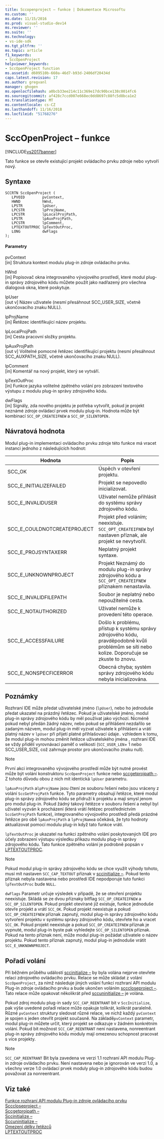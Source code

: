 ```yaml
---
title: Sccopenproject – funkce | Dokumentace Microsoftu
ms.custom: ''
ms.date: 11/15/2016
ms.prod: visual-studio-dev14
ms.reviewer: ''
ms.suite: ''
ms.technology:
- vs-ide-sdk
ms.tgt_pltfrm: ''
ms.topic: article
f1_keywords:
- SccOpenProject
helpviewer_keywords:
- SccOpenProject function
ms.assetid: d609510b-660a-46d7-b93d-2406df20434d
caps.latest.revision: 17
ms.author: gregvanl
manager: ghogen
ms.openlocfilehash: a0bcb33ee214c11c369e17dc90bce138c0014fc6
ms.sourcegitcommit: af428c7ccd007e668ec0dd8697c88fc5d8bca1e2
ms.translationtype: MT
ms.contentlocale: cs-CZ
ms.lasthandoff: 11/16/2018
ms.locfileid: "51768276"
---
```

# <a name="sccopenproject-function"></a>SccOpenProject – funkce
[!INCLUDE[vs2017banner](../includes/vs2017banner.md)]

Tato funkce se otevře existující projekt ovládacího prvku zdroje nebo vytvoří nový.  
  
## <a name="syntax"></a>Syntaxe  
  
```cpp#  
SCCRTN SccOpenProject (  
   LPVOID        pvContext,  
   HWND          hWnd,  
   LPSTR         lpUser,  
   LPCSTR        lpProjName,  
   LPCSTR        lpLocalProjPath,  
   LPSTR         lpAuxProjPath,  
   LPCSTR        lpComment,  
   LPTEXTOUTPROC lpTextOutProc,  
   LONG          dwFlags  
);  
```  
  
#### <a name="parameters"></a>Parametry  
 pvContext  
 [in] Struktura kontext modulu plug-in zdroje ovládacího prvku.  
  
 hWnd  
 [in] Popisovač okna integrovaného vývojového prostředí, které modul plug-in správy zdrojového kódu můžete použít jako nadřazený pro všechna dialogová okna, které poskytuje.  
  
 lpUser  
 [out v] Název uživatele (nesmí přesáhnout SCC_USER_SIZE, včetně ukončovacího znaku NULL).  
  
 lpProjName  
 [in] Řetězec identifikující název projektu.  
  
 lpLocalProjPath  
 [in] Cesta pracovní složky projektu.  
  
 lpAuxProjPath  
 [out v] Volitelné pomocné řetězec identifikující projektu (nesmí přesáhnout SCC_AUXPATH_SIZE, včetně ukončovacího znaku NULL).  
  
 lpComment  
 [in] Komentář na nový projekt, který se vytváří.  
  
 lpTextOutProc  
 [in] Funkce jazyka volitelné zpětného volání pro zobrazení textového výstupu z modulu plug-in správy zdrojového kódu.  
  
 dwFlags  
 [in] Signály, zda nového projektu je potřeba vytvořit, pokud je projekt neznámé zdroje ovládací prvek modulu plug-in. Hodnota může být kombinací `SCC_OP_CREATEIFNEW` a `SCC_OP_SILENTOPEN.`  
  
## <a name="return-value"></a>Návratová hodnota  
 Modul plug-in implementaci ovládacího prvku zdroje této funkce má vracet instanci jednoho z následujících hodnot:  
  
|Hodnota|Popis|  
|-----------|-----------------|  
|SCC_OK|Úspěch v otevření projektu.|  
|SCC_E_INITIALIZEFAILED|Projekt se nepovedlo inicializovat.|  
|SCC_E_INVALIDUSER|Uživatel nemůže přihlásit do systému správy zdrojového kódu.|  
|SCC_E_COULDNOTCREATEPROJECT|Projekt před voláním; neexistuje.  `SCC_OPT_CREATEIFNEW` byl nastaven příznak, ale projekt se nevytvořil.|  
|SCC_E_PROJSYNTAXERR|Neplatný projekt syntaxe.|  
|SCC_E_UNKNOWNPROJECT|Projekt Neznámý do modulu plug-in správy zdrojového kódu a `SCC_OPT_CREATEIFNEW` příznakem nenastavila.|  
|SCC_E_INVALIDFILEPATH|Soubor je neplatný nebo nepoužitelné cesta.|  
|SCC_E_NOTAUTHORIZED|Uživatel nemůže k provedení této operace.|  
|SCC_E_ACCESSFAILURE|Došlo k problému, přístup k systému správy zdrojového kódu, pravděpodobně kvůli problémům se síti nebo kolize. Doporučuje se zkuste to znovu.|  
|SCC_E_NONSPECFICERROR|Obecná chyba; systém správy zdrojového kódu nebyla inicializována.|  
  
## <a name="remarks"></a>Poznámky  
 Rozhraní IDE může předat uživatelské jméno (`lpUser`), nebo ho jednoduše předat ukazatel na prázdný řetězec. Pokud je uživatelské jméno, modul plug-in správy zdrojového kódu by měl používat jako výchozí. Nicméně pokud nebyl předán žádný název, nebo pokud se přihlášení nezdařilo se zadaným názvem, modul plug-in měl vyzvat uživatele k přihlášení a vrátí platný název v `lpUser` při přijetí platné přihlašovací údaje`.` vzhledem k tomu, že modul plug-in mohou změnit řetězce uživatelského jména , rozhraní IDE se vždy přidělí vyrovnávací paměť o velikosti (`SCC_USER_LEN`+ 1 nebo SCC_USER_SIZE, což zahrnuje prostor pro ukončovacího znaku null).  
  
> [!NOTE]
>  První akci integrovaného vývojového prostředí může být nutné provést může být volání konstruktoru `SccOpenProject` funkce nebo [sccgetprojpath –](../extensibility/sccgetprojpath-function.md). Z tohoto důvodu obou z nich mít identická `lpUser` parametru.  
  
 `lpAuxProjPath` a`lpProjName` jsou čtení ze souboru řešení nebo jsou vráceny z volání `SccGetProjPath` funkce. Tyto parametry obsahují řetězce, které modul plug-in správy zdrojového kódu se přidruží k projektu a mají smysl jenom pro modul plug-in. Pokud žádný takový řetězce v souboru řešení a nebyl byl uživatel vyzván k procházení (která vrátí řetězec prostřednictvím `SccGetProjPath` funkce), integrovaného vývojového prostředí předá prázdné řetězce pro obě `lpAuxProjPath` a `lpProjName`a očekává, že tyto hodnoty aktualizovat pomocí modulu plug-in když tato funkce vrátí.  
  
 `lpTextOutProc` je ukazatel na funkci zpětného volání poskytovaných IDE pro účely zobrazení výstupu výsledku příkazu modulu plug-in správy zdrojového kódu. Tato funkce zpětného volání je podrobně popsán v [LPTEXTOUTPROC](../extensibility/lptextoutproc.md).  
  
> [!NOTE]
>  Pokud modul plug-in správy zdrojového kódu se chce využít výhody tohoto, musí mít nastaven `SCC_CAP_TEXTOUT` příznak v [sccinitialize –](../extensibility/sccinitialize-function.md). Pokud tento příznak nebyla nastavena nebo prostředí IDE nepodporuje tuto funkci `lpTextOutProc` bude `NULL`.  
  
 `dwFlags` Parametr určuje výsledek v případě, že se otevření projektu neexistuje. Skládá se ze dvou příznaky bitflag `SCC_OP_CREATEIFNEW` a `SCC_OP_SILENTOPEN`. Pokud projekt otevírané již existuje, funkce jednoduše otevře projekt a vrátí `SCC_OK`. Pokud projekt neexistuje a pokud `SCC_OP_CREATEIFNEW` příznak zapnutý, modul plug-in správy zdrojového kódu vytvoření projektu v systému správy zdrojového kódu, otevřete ho a vracet `SCC_OK`. Pokud projekt neexistuje a pokud `SCC_OP_CREATEIFNEW` příznak je vypnuté, modul plug-in byste pak vyhledejte `SCC_OP_SILENTOPEN` příznak. Pokud na tento příznak není, může modul plug-in požádat uživatele o název projektu. Pokud tento příznak zapnutý, modul plug-in jednoduše vrátit `SCC_E_UNKNOWNPROJECT`.  
  
## <a name="calling-order"></a>Pořadí volání  
 Při běžném průběhu událostí [sccinitialize –](../extensibility/sccinitialize-function.md) by byla volána nejprve otevřete relaci zdrojového ovládacího prvku. Relace se může skládat z volání `SccOpenProject`, za nímž následuje jiných volání funkcí rozhraní API modulu Plug-in zdroje ovládacího prvku a bude ukončen voláním [scccloseproject –](../extensibility/scccloseproject-function.md). Tato relace může opakovat několikrát před [sccuninitialize –](../extensibility/sccuninitialize-function.md) je volána.  
  
 Pokud zdroj modulu plug-in sady `SCC_CAP_REENTRANT` bit v `SccInitialize`, pak výše uvedené pořadí relace může opakuje tolikrát, kolikrát paralelně. Různé `pvContext` struktury sledovat různé relace, ve nichž každý `pvContext` je spojen s jeden otevřít projekt současně. Na základě`pvContext` parametr, modul plug-in můžete určit, který projekt se odkazuje v žádném konkrétním volání. Pokud bit možnost `SCC_CAP_REENTRANT` není nastavena, nonreentrant plug-in správy zdrojového kódu moduly mají omezenou schopnost pracovat s více projekty.  
  
> [!NOTE]
>  `SCC_CAP_REENTRANT` Bit byla zavedena ve verzi 1.1 rozhraní API modulu Plug-in zdroje ovládacího prvku. Není nastavena nebo je ignorován ve verzi 1.0, a všechny verze 1.0 ovládací prvek moduly plug-in zdrojového kódu budou považovat za nonreentrant.  
  
## <a name="see-also"></a>Viz také  
 [Funkce rozhraní API modulu Plug-in zdroje ovládacího prvku](../extensibility/source-control-plug-in-api-functions.md)   
 [Scccloseproject –](../extensibility/scccloseproject-function.md)   
 [Sccgetprojpath –](../extensibility/sccgetprojpath-function.md)   
 [Sccinitialize –](../extensibility/sccinitialize-function.md)   
 [Sccuninitialize –](../extensibility/sccuninitialize-function.md)   
 [Omezení délky řetězců](../extensibility/restrictions-on-string-lengths.md)   
 [LPTEXTOUTPROC](../extensibility/lptextoutproc.md)

